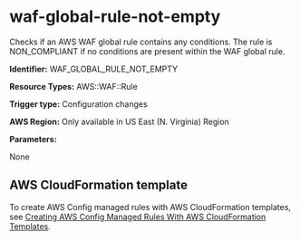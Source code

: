 # waf\-global\-rule\-not\-empty<a name="waf-global-rule-not-empty"></a>

Checks if an AWS WAF global rule contains any conditions\. The rule is NON\_COMPLIANT if no conditions are present within the WAF global rule\. 

**Identifier:** WAF\_GLOBAL\_RULE\_NOT\_EMPTY

**Resource Types:** AWS::WAF::Rule

**Trigger type:** Configuration changes

**AWS Region:** Only available in US East \(N\. Virginia\) Region

**Parameters:**

None  

## AWS CloudFormation template<a name="w2aac12c33c15b9d593c17"></a>

To create AWS Config managed rules with AWS CloudFormation templates, see [Creating AWS Config Managed Rules With AWS CloudFormation Templates](aws-config-managed-rules-cloudformation-templates.md)\.